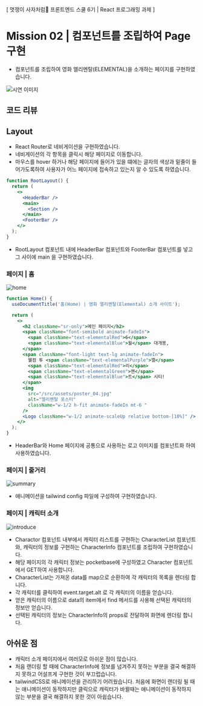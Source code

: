 [ 멋쟁이 사자처럼🦁 프론트엔드 스쿨 6기 | React 프로그래밍 과제 ]

# Mission 02 | 컴포넌트를 조립하여 Page 구현

- 컴포넌트를 조립하여 영화 엘리멘탈(ELEMENTAL)을 소개하는 페이지를 구현하였습니다.

![시연 이미지](https://github.com/kimInDa/react-homework/assets/105577805/5faec7da-c09b-49c1-9c3a-87fd86d7267e)

## 코드 리뷰

## Layout

- React Router로 네비게이션을 구현하였습니다.
- 네비게이션의 각 항목을 클릭시 해당 페이지로 이동합니다.
- 마우스를 hover 하거나 해당 페이지에 들어가 있을 떄에는 글자의 색상과 밑줄이 들어가도록하여 사용자가 어느 페이지에 접속하고 있는지 알 수 있도록 하였습니다.

```jsx
function RootLayout() {
  return (
    <>
      <HeaderBar />
      <main>
        <Section />
      </main>
      <FooterBar />
    </>
  );
}
```

- RootLayout 컴포넌트 내에 HeaderBar 컴포넌트와 FooterBar 컴포넌트를 넣고 그 사이에 main 을 구현하였습니다.

### 페이지 | 홈

![home](https://github.com/kimInDa/react-homework/assets/105577805/679e4ad3-5657-4d36-ba7c-a3cff3ceba64)

```jsx
function Home() {
  useDocumentTitle('홈(Home) | 영화 엘리멘탈(Elemental) 소개 사이트');

  return (
    <>
      <h2 className="sr-only">메인 페이지</h2>
      <span className="font-semibold animate-fadeIn">
        <span className="text-elementalRed">6</span>
        <span className="text-elementalBlue">월</span> 대개봉,
      </span>
      <span className="font-light text-lg animate-fadeIn">
        웰컴 투 <span className="text-elementalPurple">엘</span>
        <span className="text-elementalRed">리</span>
        <span className="text-elementalGreen">멘</span>
        <span className="text-elementalBlue">트</span> 시티!
      </span>
      <img
        src="/src/assets/poster_04.jpg"
        alt="엘리멘탈 포스터"
        className="w-1/2 h-fit animate-fadeIn mt-6 "
      />
      <Logo className="w-1/2 animate-scaleUp relative bottom-[10%]" />
    </>
  );
}
```

- HeaderBar와 Home 페이지에 공통으로 사용하는 로고 이미지를 컴포넌트화 하여 사용하였습니다.

### 페이지 | 줄거리

![summary](https://github.com/kimInDa/react-homework/assets/105577805/1e2d5bda-33fb-40a3-9bd0-ca78717e7e1d)

- 애니메이션을 tailwind config 파일에 구성하여 구현하였습니다.

### 페이지 | 캐릭터 소개

![introduce](https://github.com/kimInDa/react-homework/assets/105577805/239063b4-9d88-4347-a303-cf38414fc8d2)

- Charactor 컴포넌트 내부에서 캐릭터 리스트를 구현하는 CharacterList 컴포넌트와, 캐릭터의 정보를 구현하는 CharacterInfo 컴포넌트를 조립하여 구현하였습니다.
- 해당 페이지의 각 캐릭터 정보는 pocketbase에 구성하였고 Character 컴포넌트에서 GET하여 사용합니다.
- CharacterList는 가져온 data를 map으로 순환하여 각 캐릭터의 목록을 렌더링 합니다.
- 각 캐릭터를 클릭하여 event.target.alt 로 각 캐릭터의 이름을 얻습니다.
- 얻은 캐릭터의 이름으로 data의 item에서 find 메서드를 사용해 선택된 캐릭터의 정보만 얻습니다.
- 선택된 캐릭터의 정보는 CharacterInfo의 props로 전달하여 화면에 렌더링 합니다.

## 아쉬운 점
- 캐릭터 소개 페이지에서 여러모로 아쉬운 점이 많습니다.
- 처음 랜더링 할 때에 CharacterInfo에 정보를 넘겨주지 못하는 부분을 결국 해결하지 못하고 어설프게 구현한 것이 부끄럽습니다.
- tailwindCSS로 애니메이션을 관리하기 어려웠습니다. 처음에 화면이 랜더링 될 때는 애니메이션이 동작하지만 클릭으로 캐릭터가 바뀔때는 애니메이션이 동작하지 않는 부분을 결국 해결하지 못한 것이 아쉽습니다.
